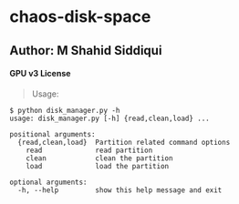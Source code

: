 # chaos-disk-space

## Author: M Shahid Siddiqui

#### GPU v3 License

>Usage:
```
$ python disk_manager.py -h
usage: disk_manager.py [-h] {read,clean,load} ...

positional arguments:
  {read,clean,load}  Partition related command options
    read             read partition
    clean            clean the partition
    load             load the partition

optional arguments:
  -h, --help         show this help message and exit
  ```
